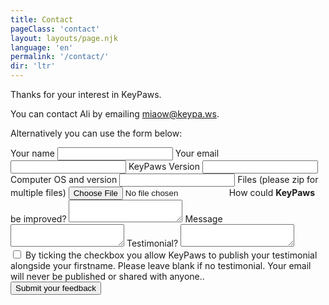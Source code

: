 ```yaml
---
title: Contact
pageClass: 'contact'
layout: layouts/page.njk 
language: 'en'
permalink: '/contact/'
dir: 'ltr'
---
```


Thanks for your interest in KeyPaws.

You can contact Ali by emailing <a href="mailto:miaow@keypa.ws">miaow@keypa.ws</a>.

Alternatively you can use the form below:

<form name="contact" data-netlify="true" method="POST">
<label for="name">Your name</label>
<input type="text" id="name" name="name"/>
<label for="email">Your email</label>
<input type="email" id="email" name="email"/>
<label for="version">KeyPaws Version</label>
<input type="version" id="version" name="version"/>
<label for="computer-version">Computer OS and version</label>
<input type="computer-version" id="computer-version" name="computer-version"/>
<label for="files">Files (please zip for multiple files)</label>
<input type="file" id="files" name="files"/>
<label for="how-improve">How could
    <strong>KeyPaws</strong>
    be improved?</label>
<textarea id="how-improve" name="how-improve"></textarea>
<label for="testimonial">Message</label>
<textarea id="message" name="message"></textarea>
<label for="testimonial">Testimonial?</label>
<textarea id="testimonial" name="testimonial"></textarea>
<div class="wrapper">
    <input type="checkbox" name="consent" id="consent"/>
    <label for="consent">By ticking the checkbox you allow KeyPaws to publish your testimonial alongside your firstname. Please leave blank if no testimonial. Your email will never be published or shared with anyone..</label>

</div>
<button>Submit your feedback</button>
</form>